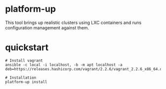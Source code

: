 # platform-up

This tool brings up realistic clusters using LXC containers and runs configuration
management against them.


# quickstart

```
# Install vagrant
ansible -c local -i localhost, -b -m apt localhost -a deb=https://releases.hashicorp.com/vagrant/2.2.6/vagrant_2.2.6_x86_64.deb

# Installation
platform-up install

```
